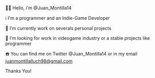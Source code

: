 🙋‍♂️ Hello, i'm @Juan_Montilla14

ℹ️ I'm a programmer and an Indie-Game Developer

📖 I'm currently work on severals personal projects

💼 I'm looking for work in videogame industry or a stable projects like programmer

☎️ You can find me on Twitter @Juan_Montilla14 or in my email juanmontillalluch98@gmail.com

Thanks You!
